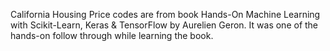 California Housing Price codes are from book Hands-On Machine Learning with Scikit-Learn, Keras & TensorFlow by Aurelien Geron. It was one of the hands-on follow through while learning the book. 
